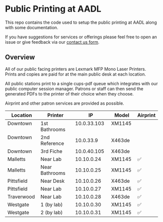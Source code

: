 # Public Printing at AADL

This repo contains the code used to setup the public printing at AADL along with some documentation. 

If you have suggestions for services or offerings please feel free to open an issue or give feedback via our [contact us form](http://www.aadl.org/contactus).

## Overview

All of our public facing printers are Lexmark MFP Mono Laser Printers. Prints and copies are paid for at the main public desk at each location.

All public stations print to a single cups-pdf queue which integrates with our public computer session manager. Patrons or staff can then send the generated PDFs to the printer of their choice when they choose.

Airprint and other patron services are provided as possible.

| Location      | Printer       | IP              | Model     | Airprint |
| ------------- | ------------- | --------------- | --------- | -------- |
| Downtown      | 1st Bathrooms | 10.0.33.103      | XM1145    |  |
| Downtown      | 2nd Reference | 10.0.33.9      | X463de    |  |
| Downtown      | 3rd Fiche     | 10.0.40.105      | X463de    |  |
| Malletts      | Near Lab      | 10.10.0.24      | XM1145    | ✅ |
| Malletts      | Near Bathrooms| 10.10.0.25      | XM1145    | ✅ |
| Pittsfield    | Near Desk     | 10.10.0.26      | X463de    | ✅ |
| Pittsfield    | Near Lab      | 10.10.0.27      | XM1145    | ✅ |
| Traverwood    | Near Lab      | 10.10.0.28      | X463de    | ✅ |
| Westgate      | 1 (by lab)   | 10.10.0.30      | XM1145    | ✅ |
| Westgate      | 2 (by lab)   | 10.10.0.31      | XM1145    | ✅ |
